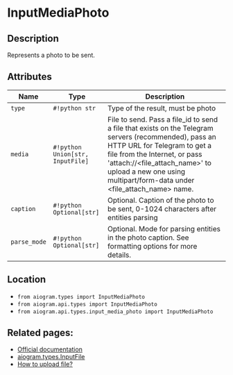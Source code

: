 # InputMediaPhoto

## Description

Represents a photo to be sent.


## Attributes

| Name | Type | Description |
| - | - | - |
| `type` | `#!python str` | Type of the result, must be photo |
| `media` | `#!python Union[str, InputFile]` | File to send. Pass a file_id to send a file that exists on the Telegram servers (recommended), pass an HTTP URL for Telegram to get a file from the Internet, or pass 'attach://<file_attach_name>' to upload a new one using multipart/form-data under <file_attach_name> name. |
| `caption` | `#!python Optional[str]` | Optional. Caption of the photo to be sent, 0-1024 characters after entities parsing |
| `parse_mode` | `#!python Optional[str]` | Optional. Mode for parsing entities in the photo caption. See formatting options for more details. |



## Location

- `from aiogram.types import InputMediaPhoto`
- `from aiogram.api.types import InputMediaPhoto`
- `from aiogram.api.types.input_media_photo import InputMediaPhoto`

## Related pages:

- [Official documentation](https://core.telegram.org/bots/api#inputmediaphoto)
- [aiogram.types.InputFile](../types/input_file.md)
- [How to upload file?](../upload_file.md)
